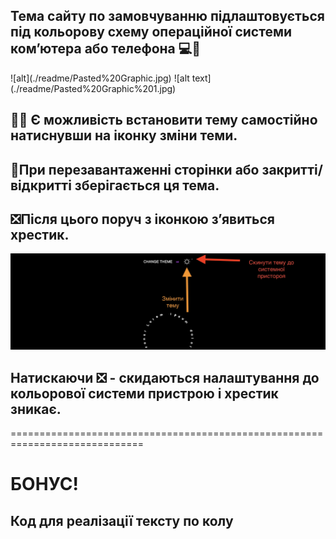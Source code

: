 <h2>Тема сайту по замовчуванню підлаштовується під кольорову схему операційної
системи комʼютера або телефона 💻📱
</h2>
![alt](./readme/Pasted%20Graphic.jpg)
![alt text](./readme/Pasted%20Graphic%201.jpg)

<h2>🌙🌞 Є можливість встановити тему самостійно натиснувши на іконку зміни теми.</h2>

<h2>🔄При перезавантаженні сторінки або закритті/відкритті зберігається ця тема.</h2>
<h2>❎Після цього поруч з іконкою з’явиться хрестик.</h2>

![alt text](./readme/Pasted%20Graphic%202.jpg)

<h2>Натискаючи ❎ - скидаються налаштування до кольорової системи пристрою і хрестик
зникає. </h2>

=============================================================================
</br> <h1>БОНУС!</h1>

<h2>Код для реалізації тексту по колу</h2>
